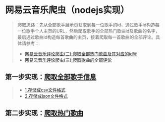 # 网易云音乐爬虫（nodejs实现）
> 爬取思路：先从全部歌手展示页获取到每一位歌手的id，通过歌手id构造每一位歌手个人主页的URL，然后爬取歌手的全部热门歌曲id及歌曲的名字，最后通过歌曲id构造每首歌曲的主页，接着爬取每一首歌曲的全部评论。具体请参考：
> * [网易云音乐评论爬虫(二):爬取全部热门歌曲及其对应的id号](https://www.zhouzying.cn/34.html "网易云音乐评论爬虫(二):爬取全部热门歌曲及其对应的id号")
> * [网易云音乐评论爬虫(三):爬取歌曲的全部评论](https://www.zhouzying.cn/58.html "网易云音乐评论爬虫(三):爬取歌曲的全部评论") 

## 第一步实现：[爬取全部歌手信息](artists.js "爬取全部歌手信息") 
> * [1.存储成csv文件格式](artists.js "存储成csv文件格式") 
> * [2.存储成json文件格式](get_artists.js "存储成json文件格式") 
>  
## 第二步实现：[爬取热门歌曲](hotsongs.js "爬取热门歌曲")
